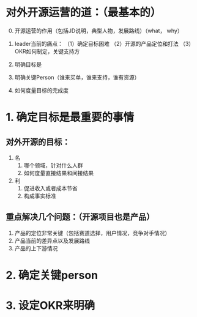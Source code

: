 # 对外开源运营的道：（最基本的）

0. 开源运营的作用（包括JD说明，典型人物，发展路线）（what， why）


1. leader当前的痛点：
（1）确定目标困难
（2）开源的产品定位和打法
（3）OKR如何制定，关键支持方

3. 明确目标是
4. 明确关键Person（谁来买单，谁来支持，谁有资源）
5. 如何度量目标的完成度

# 1. 确定目标是最重要的事情
## 对外开源的目标：
1. 名
    1. 哪个领域，针对什么人群
    2. 如何度量直接结果和间接结果
2. 利
    1. 促进收入或者成本节省
    2. 构成事实标准

## 重点解决几个问题：（开源项目也是产品）

1. 产品的定位非常关键（包括赛道选择，用户情况，竞争对手情况）
2. 产品当前的差异点以及发展路线
3. 产品的上下游情况

# 2. 确定关键person

# 3. 设定OKR来明确
